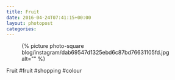 ```yaml
---
title: Fruit
date: 2016-04-24T07:41:15+00:00
layout: photopost
categories:
---
```


<figure class="photo photo--square">
  {% picture photo-square blog/instagram/dab69547d1325ebd6c87bd76631105fd.jpg alt="" %}
</figure>

Fruit
#fruit #shopping #colour
